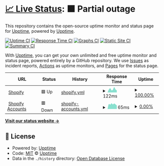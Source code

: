 # [📈 Live Status](https://demo.upptime.js.org): <!--live status--> **🟧 Partial outage**

This repository contains the open-source uptime monitor and status page for [Upptime](https://upptime.js.org), powered by [Upptime](https://github.com/upptime/upptime).

[![Uptime CI](https://github.com/upptime/statuspage/workflows/Uptime%20CI/badge.svg)](https://github.com/upptime/statuspage/actions?query=workflow%3A%22Uptime+CI%22)
[![Response Time CI](https://github.com/upptime/statuspage/workflows/Response%20Time%20CI/badge.svg)](https://github.com/upptime/statuspage/actions?query=workflow%3A%22Response+Time+CI%22)
[![Graphs CI](https://github.com/upptime/statuspage/workflows/Graphs%20CI/badge.svg)](https://github.com/upptime/statuspage/actions?query=workflow%3A%22Graphs+CI%22)
[![Static Site CI](https://github.com/upptime/statuspage/workflows/Static%20Site%20CI/badge.svg)](https://github.com/upptime/statuspage/actions?query=workflow%3A%22Static+Site+CI%22)
[![Summary CI](https://github.com/upptime/statuspage/workflows/Summary%20CI/badge.svg)](https://github.com/upptime/statuspage/actions?query=workflow%3A%22Summary+CI%22)

With [Upptime](https://upptime.js.org), you can get your own unlimited and free uptime monitor and status page, powered entirely by a GitHub repository. We use [Issues](https://github.com/upptime/statuspage/issues) as incident reports, [Actions](https://github.com/upptime/statuspage/actions) as uptime monitors, and [Pages](https://demo.upptime.js.org) for the status page.

<!--start: status pages-->
<!-- This summary is generated by Upptime (https://github.com/upptime/upptime) -->
<!-- Do not edit this manually, your changes will be overwritten -->
<!-- prettier-ignore -->
| URL | Status | History | Response Time | Uptime |
| --- | ------ | ------- | ------------- | ------ |
| <img alt="" src="https://icons.duckduckgo.com/ip3/www.shopify.com.ico" height="13"> [Shopify](https://www.shopify.com/) | 🟩 Up | [shopify.yml](https://github.com/Compass-data/statuspage/commits/HEAD/history/shopify.yml) | <details><summary><img alt="Response time graph" src="./graphs/shopify/response-time-week.png" height="20"> 122ms</summary><br><a href="https://Compass-data.github.io/statuspage/history/shopify"><img alt="Response time 219" src="https://img.shields.io/endpoint?url=https%3A%2F%2Fraw.githubusercontent.com%2FCompass-data%2Fstatuspage%2FHEAD%2Fapi%2Fshopify%2Fresponse-time.json"></a><br><a href="https://Compass-data.github.io/statuspage/history/shopify"><img alt="24-hour response time 87" src="https://img.shields.io/endpoint?url=https%3A%2F%2Fraw.githubusercontent.com%2FCompass-data%2Fstatuspage%2FHEAD%2Fapi%2Fshopify%2Fresponse-time-day.json"></a><br><a href="https://Compass-data.github.io/statuspage/history/shopify"><img alt="7-day response time 122" src="https://img.shields.io/endpoint?url=https%3A%2F%2Fraw.githubusercontent.com%2FCompass-data%2Fstatuspage%2FHEAD%2Fapi%2Fshopify%2Fresponse-time-week.json"></a><br><a href="https://Compass-data.github.io/statuspage/history/shopify"><img alt="30-day response time 128" src="https://img.shields.io/endpoint?url=https%3A%2F%2Fraw.githubusercontent.com%2FCompass-data%2Fstatuspage%2FHEAD%2Fapi%2Fshopify%2Fresponse-time-month.json"></a><br><a href="https://Compass-data.github.io/statuspage/history/shopify"><img alt="1-year response time 156" src="https://img.shields.io/endpoint?url=https%3A%2F%2Fraw.githubusercontent.com%2FCompass-data%2Fstatuspage%2FHEAD%2Fapi%2Fshopify%2Fresponse-time-year.json"></a></details> | <details><summary><a href="https://Compass-data.github.io/statuspage/history/shopify">100.00%</a></summary><a href="https://Compass-data.github.io/statuspage/history/shopify"><img alt="All-time uptime 99.97%" src="https://img.shields.io/endpoint?url=https%3A%2F%2Fraw.githubusercontent.com%2FCompass-data%2Fstatuspage%2FHEAD%2Fapi%2Fshopify%2Fuptime.json"></a><br><a href="https://Compass-data.github.io/statuspage/history/shopify"><img alt="24-hour uptime 100.00%" src="https://img.shields.io/endpoint?url=https%3A%2F%2Fraw.githubusercontent.com%2FCompass-data%2Fstatuspage%2FHEAD%2Fapi%2Fshopify%2Fuptime-day.json"></a><br><a href="https://Compass-data.github.io/statuspage/history/shopify"><img alt="7-day uptime 100.00%" src="https://img.shields.io/endpoint?url=https%3A%2F%2Fraw.githubusercontent.com%2FCompass-data%2Fstatuspage%2FHEAD%2Fapi%2Fshopify%2Fuptime-week.json"></a><br><a href="https://Compass-data.github.io/statuspage/history/shopify"><img alt="30-day uptime 100.00%" src="https://img.shields.io/endpoint?url=https%3A%2F%2Fraw.githubusercontent.com%2FCompass-data%2Fstatuspage%2FHEAD%2Fapi%2Fshopify%2Fuptime-month.json"></a><br><a href="https://Compass-data.github.io/statuspage/history/shopify"><img alt="1-year uptime 99.98%" src="https://img.shields.io/endpoint?url=https%3A%2F%2Fraw.githubusercontent.com%2FCompass-data%2Fstatuspage%2FHEAD%2Fapi%2Fshopify%2Fuptime-year.json"></a></details>
| <img alt="" src="https://icons.duckduckgo.com/ip3/accounts.shopify.com.ico" height="13"> [Shopify Accounts](https://accounts.shopify.com/) | 🟥 Down | [shopify-accounts.yml](https://github.com/Compass-data/statuspage/commits/HEAD/history/shopify-accounts.yml) | <details><summary><img alt="Response time graph" src="./graphs/shopify-accounts/response-time-week.png" height="20"> 65ms</summary><br><a href="https://Compass-data.github.io/statuspage/history/shopify-accounts"><img alt="Response time 73" src="https://img.shields.io/endpoint?url=https%3A%2F%2Fraw.githubusercontent.com%2FCompass-data%2Fstatuspage%2FHEAD%2Fapi%2Fshopify-accounts%2Fresponse-time.json"></a><br><a href="https://Compass-data.github.io/statuspage/history/shopify-accounts"><img alt="24-hour response time 50" src="https://img.shields.io/endpoint?url=https%3A%2F%2Fraw.githubusercontent.com%2FCompass-data%2Fstatuspage%2FHEAD%2Fapi%2Fshopify-accounts%2Fresponse-time-day.json"></a><br><a href="https://Compass-data.github.io/statuspage/history/shopify-accounts"><img alt="7-day response time 65" src="https://img.shields.io/endpoint?url=https%3A%2F%2Fraw.githubusercontent.com%2FCompass-data%2Fstatuspage%2FHEAD%2Fapi%2Fshopify-accounts%2Fresponse-time-week.json"></a><br><a href="https://Compass-data.github.io/statuspage/history/shopify-accounts"><img alt="30-day response time 64" src="https://img.shields.io/endpoint?url=https%3A%2F%2Fraw.githubusercontent.com%2FCompass-data%2Fstatuspage%2FHEAD%2Fapi%2Fshopify-accounts%2Fresponse-time-month.json"></a><br><a href="https://Compass-data.github.io/statuspage/history/shopify-accounts"><img alt="1-year response time 79" src="https://img.shields.io/endpoint?url=https%3A%2F%2Fraw.githubusercontent.com%2FCompass-data%2Fstatuspage%2FHEAD%2Fapi%2Fshopify-accounts%2Fresponse-time-year.json"></a></details> | <details><summary><a href="https://Compass-data.github.io/statuspage/history/shopify-accounts">0.00%</a></summary><a href="https://Compass-data.github.io/statuspage/history/shopify-accounts"><img alt="All-time uptime 49.22%" src="https://img.shields.io/endpoint?url=https%3A%2F%2Fraw.githubusercontent.com%2FCompass-data%2Fstatuspage%2FHEAD%2Fapi%2Fshopify-accounts%2Fuptime.json"></a><br><a href="https://Compass-data.github.io/statuspage/history/shopify-accounts"><img alt="24-hour uptime 0.00%" src="https://img.shields.io/endpoint?url=https%3A%2F%2Fraw.githubusercontent.com%2FCompass-data%2Fstatuspage%2FHEAD%2Fapi%2Fshopify-accounts%2Fuptime-day.json"></a><br><a href="https://Compass-data.github.io/statuspage/history/shopify-accounts"><img alt="7-day uptime 0.00%" src="https://img.shields.io/endpoint?url=https%3A%2F%2Fraw.githubusercontent.com%2FCompass-data%2Fstatuspage%2FHEAD%2Fapi%2Fshopify-accounts%2Fuptime-week.json"></a><br><a href="https://Compass-data.github.io/statuspage/history/shopify-accounts"><img alt="30-day uptime 0.00%" src="https://img.shields.io/endpoint?url=https%3A%2F%2Fraw.githubusercontent.com%2FCompass-data%2Fstatuspage%2FHEAD%2Fapi%2Fshopify-accounts%2Fuptime-month.json"></a><br><a href="https://Compass-data.github.io/statuspage/history/shopify-accounts"><img alt="1-year uptime 0.00%" src="https://img.shields.io/endpoint?url=https%3A%2F%2Fraw.githubusercontent.com%2FCompass-data%2Fstatuspage%2FHEAD%2Fapi%2Fshopify-accounts%2Fuptime-year.json"></a></details>

<!--end: status pages-->

[**Visit our status website →**](https://demo.upptime.js.org)

## 📄 License

- Powered by: [Upptime](https://github.com/upptime/upptime)
- Code: [MIT](./LICENSE) © [Upptime](https://upptime.js.org)
- Data in the `./history` directory: [Open Database License](https://opendatacommons.org/licenses/odbl/1-0/)
